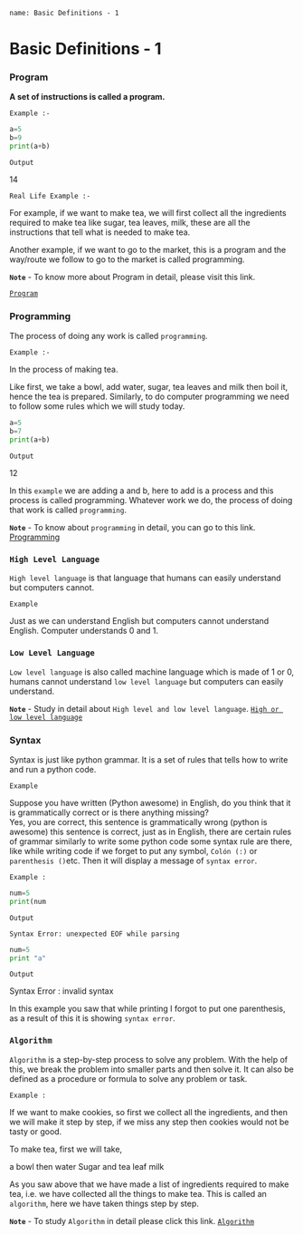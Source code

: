 ```ngMeta
name: Basic Definitions - 1
```
# Basic Definitions - 1

### Program

**A set of instructions is called a program.**

`Example :- `

```python
a=5
b=9
print(a+b)
 ```
`Output`

14  

`Real Life Example :-`

For example, if we want to make tea, we will first collect all the ingredients required to make tea like sugar, tea leaves, milk, these are all the instructions that tell what is needed to make tea.

Another example, if we want to go to the market, this is a program and the way/route we follow to go to  the market is called programming.

**`Note`** - To know more about Program in detail, please visit this link.

[`Program`](https://youtu.be/SDxPjsRksw0)

### Programming

The process of doing any work is called  `programming`.

`Example :-`

In the process of making tea.

Like first, we take a bowl, add water, sugar, tea leaves and milk then boil it, hence the tea is prepared. Similarly, to do computer programming we need to follow some rules which we will study today.
```python
a=5
b=7
print(a+b)
 ```
`Output`

12

In this `example` we are adding a and b, here to add  is a process and this process is called programming. Whatever work we do, the process of doing that work is called `programming`.

**`Note`** - To know about `programming` in detail, you can go to this link.
[Programming](https://youtu.be/ZMMVf4Qv)
 
### `High Level Language`

`High level language` is that language that humans can easily understand but computers cannot.

`Example`

 Just as we can understand English but computers cannot understand English. Computer understands  0 and 1.


### `Low Level Language`
`Low level language` is also called machine language which is made of 1 or 0, humans cannot understand `low level language` but computers can easily understand.


**`Note`** - Study in detail about `High level and low level language`. [`High or low level language`](https://youtu.be/bqyVOEgDSj8) 

### Syntax 

Syntax is just like python grammar. It is a set of rules that tells how to write and run a python code.

`Example`

 Suppose you have written (Python awesome) in English, do you think that it is grammatically correct or is there anything missing?  
Yes, you are correct, this sentence is grammatically wrong (python is awesome) this sentence is correct, just as in English, there are certain rules of grammar similarly to write some python code some syntax rule are there, like while writing code if we forget to put any symbol, `Colón (:)` or `parenthesis ()`etc. Then it will display a message of `syntax error`.

`Example :` 

```python
num=5
print(num
 ```
`Output`

`Syntax Error: unexpected EOF while parsing`

```python
num=5
print "a"
 ```
`Output`

Syntax Error : invalid syntax

In this example you saw that while printing I forgot to put one parenthesis, as a result of this it is showing `syntax error`.


### `Algorithm`

`Algorithm` is a step-by-step process to solve any problem. With the help of this, we break the problem into smaller parts and then solve it. It can also be defined as a procedure or formula to solve any problem or task.


`Example :`

If we want to make cookies, so first we collect all the ingredients, and then we will make it step by step, if we miss any step then cookies would not be tasty or good.


To make tea, first we will take,

a bowl 
then water
Sugar and tea leaf
milk

As you saw above that we have made a list of ingredients required to make tea, i.e. we have collected all the things to make tea. This is called an `algorithm`, here we have taken things step by step.

**`Note`** - To study `Algorithm` in detail please click this link.  [`Algorithm`](https://youtu.be/MvayENwOCNM) 


